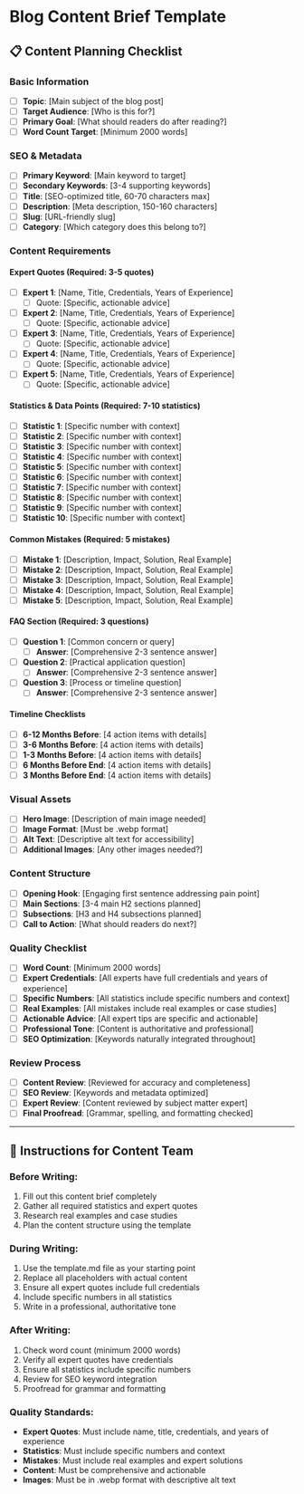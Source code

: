 # Blog Content Brief Template

## 📋 Content Planning Checklist

### **Basic Information**
- [ ] **Topic**: [Main subject of the blog post]
- [ ] **Target Audience**: [Who is this for?]
- [ ] **Primary Goal**: [What should readers do after reading?]
- [ ] **Word Count Target**: [Minimum 2000 words]

### **SEO & Metadata**
- [ ] **Primary Keyword**: [Main keyword to target]
- [ ] **Secondary Keywords**: [3-4 supporting keywords]
- [ ] **Title**: [SEO-optimized title, 60-70 characters max]
- [ ] **Description**: [Meta description, 150-160 characters]
- [ ] **Slug**: [URL-friendly slug]
- [ ] **Category**: [Which category does this belong to?]

### **Content Requirements**

#### **Expert Quotes (Required: 3-5 quotes)**
- [ ] **Expert 1**: [Name, Title, Credentials, Years of Experience]
  - [ ] Quote: [Specific, actionable advice]
- [ ] **Expert 2**: [Name, Title, Credentials, Years of Experience]
  - [ ] Quote: [Specific, actionable advice]
- [ ] **Expert 3**: [Name, Title, Credentials, Years of Experience]
  - [ ] Quote: [Specific, actionable advice]
- [ ] **Expert 4**: [Name, Title, Credentials, Years of Experience]
  - [ ] Quote: [Specific, actionable advice]
- [ ] **Expert 5**: [Name, Title, Credentials, Years of Experience]
  - [ ] Quote: [Specific, actionable advice]

#### **Statistics & Data Points (Required: 7-10 statistics)**
- [ ] **Statistic 1**: [Specific number with context]
- [ ] **Statistic 2**: [Specific number with context]
- [ ] **Statistic 3**: [Specific number with context]
- [ ] **Statistic 4**: [Specific number with context]
- [ ] **Statistic 5**: [Specific number with context]
- [ ] **Statistic 6**: [Specific number with context]
- [ ] **Statistic 7**: [Specific number with context]
- [ ] **Statistic 8**: [Specific number with context]
- [ ] **Statistic 9**: [Specific number with context]
- [ ] **Statistic 10**: [Specific number with context]

#### **Common Mistakes (Required: 5 mistakes)**
- [ ] **Mistake 1**: [Description, Impact, Solution, Real Example]
- [ ] **Mistake 2**: [Description, Impact, Solution, Real Example]
- [ ] **Mistake 3**: [Description, Impact, Solution, Real Example]
- [ ] **Mistake 4**: [Description, Impact, Solution, Real Example]
- [ ] **Mistake 5**: [Description, Impact, Solution, Real Example]

#### **FAQ Section (Required: 3 questions)**
- [ ] **Question 1**: [Common concern or query]
  - [ ] **Answer**: [Comprehensive 2-3 sentence answer]
- [ ] **Question 2**: [Practical application question]
  - [ ] **Answer**: [Comprehensive 2-3 sentence answer]
- [ ] **Question 3**: [Process or timeline question]
  - [ ] **Answer**: [Comprehensive 2-3 sentence answer]

#### **Timeline Checklists**
- [ ] **6-12 Months Before**: [4 action items with details]
- [ ] **3-6 Months Before**: [4 action items with details]
- [ ] **1-3 Months Before**: [4 action items with details]
- [ ] **6 Months Before End**: [4 action items with details]
- [ ] **3 Months Before End**: [4 action items with details]

### **Visual Assets**
- [ ] **Hero Image**: [Description of main image needed]
- [ ] **Image Format**: [Must be .webp format]
- [ ] **Alt Text**: [Descriptive alt text for accessibility]
- [ ] **Additional Images**: [Any other images needed?]

### **Content Structure**
- [ ] **Opening Hook**: [Engaging first sentence addressing pain point]
- [ ] **Main Sections**: [3-4 main H2 sections planned]
- [ ] **Subsections**: [H3 and H4 subsections planned]
- [ ] **Call to Action**: [What should readers do next?]

### **Quality Checklist**
- [ ] **Word Count**: [Minimum 2000 words]
- [ ] **Expert Credentials**: [All experts have full credentials and years of experience]
- [ ] **Specific Numbers**: [All statistics include specific numbers and context]
- [ ] **Real Examples**: [All mistakes include real examples or case studies]
- [ ] **Actionable Advice**: [All expert tips are specific and actionable]
- [ ] **Professional Tone**: [Content is authoritative and professional]
- [ ] **SEO Optimization**: [Keywords naturally integrated throughout]

### **Review Process**
- [ ] **Content Review**: [Reviewed for accuracy and completeness]
- [ ] **SEO Review**: [Keywords and metadata optimized]
- [ ] **Expert Review**: [Content reviewed by subject matter expert]
- [ ] **Final Proofread**: [Grammar, spelling, and formatting checked]

---

## 📝 Instructions for Content Team

### **Before Writing:**
1. Fill out this content brief completely
2. Gather all required statistics and expert quotes
3. Research real examples and case studies
4. Plan the content structure using the template

### **During Writing:**
1. Use the template.md file as your starting point
2. Replace all placeholders with actual content
3. Ensure all expert quotes include full credentials
4. Include specific numbers in all statistics
5. Write in a professional, authoritative tone

### **After Writing:**
1. Check word count (minimum 2000 words)
2. Verify all expert quotes have credentials
3. Ensure all statistics include specific numbers
4. Review for SEO keyword integration
5. Proofread for grammar and formatting

### **Quality Standards:**
- **Expert Quotes**: Must include name, title, credentials, and years of experience
- **Statistics**: Must include specific numbers and context
- **Mistakes**: Must include real examples and expert solutions
- **Content**: Must be comprehensive and actionable
- **Images**: Must be in .webp format with descriptive alt text
